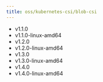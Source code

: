 ```yaml
---
title: oss/kubernetes-csi/blob-csi
---
```

- v1.1.0
- v1.1.0-linux-amd64
- v1.2.0
- v1.2.0-linux-amd64
- v1.3.0
- v1.3.0-linux-amd64
- v1.4.0
- v1.4.0-linux-amd64

